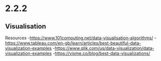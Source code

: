 # 2.2.2

## Visualisation

Resources
-https://www.101computing.net/data-visualisation-algorithms/
-https://www.tableau.com/en-gb/learn/articles/best-beautiful-data-visualization-examples
-https://www.qlik.com/us/data-visualization/data-visualization-examples
-https://visme.co/blog/best-data-visualizations/
